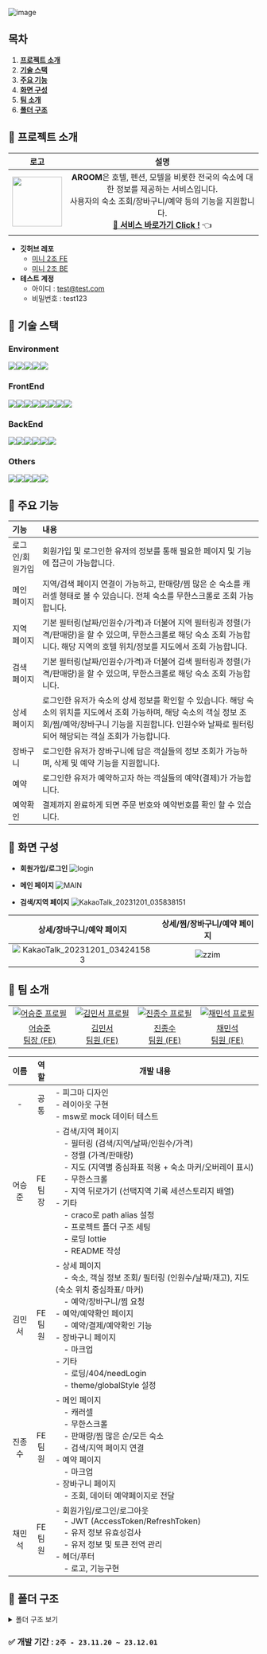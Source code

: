 ![image](https://github.com/so2zy/so2zy_FE/assets/39702832/f54e3b44-ad75-41aa-a963-7aaaa8f647f7)

## 목차

1. [**프로젝트 소개**](#1)
2. [**기술 스택**](#2)
3. [**주요 기능**](#3)
4. [**화면 구성**](#4)
5. [**팀 소개**](#5)
6. [**폴더 구조**](#6)

<div id="1"></div>

## 📌 프로젝트 소개

|                                                        로고                                                        |                                                                                                        설명                                                                                                        |
| :----------------------------------------------------------------------------------------------------------------: | :----------------------------------------------------------------------------------------------------------------------------------------------------------------------------------------------------------------: |
| <img src="https://github.com/so2zy/so2zy_FE/assets/39702832/f6a30fef-93c6-4459-8260-6954ddd7a592" width="100px" /> | **AROOM**은 호텔, 펜션, 모텔을 비롯한 전국의 숙소에 대한 정보를 제공하는 서비스입니다.<br/> 사용자의 숙소 조회/장바구니/예약 등의 기능을 지원합니다.<br/>[**🔗 서비스 바로가기 Click !**](https://candid-horse-912de6.netlify.app/) 👈 |

- **깃허브 레포**
  - [미니 2조 FE](https://github.com/so2zy/so2zy_FE)
  - [미니 2조 BE](https://github.com/so2zy/so2zy_BE)
- **테스트 계정**
  - 아이디 : test@test.com
  - 비밀번호 : test123

<div id="2"></div>

## 📌 기술 스택

### Environment

<div style="display: flex;">
  <img src="https://img.shields.io/badge/VSC-007ACC?style=for-the-badge&logo=visual studio&logoColor=white" />
  <img src="https://img.shields.io/badge/github-181717?style=for-the-badge&logo=github&logoColor=white" />
  <img src="https://img.shields.io/badge/git-F05032?style=for-the-badge&logo=git&logoColor=white" />
  <img src="https://img.shields.io/badge/ESLint-4B3263?style=for-the-badge&logo=eslint&logoColor=white" />
  <img src="https://img.shields.io/badge/npm-CB3837?style=for-the-badge&logo=npm&logoColor=white" />
</div>

### FrontEnd

<div style="display: flex;">
  <img src="https://img.shields.io/badge/html5-%23E34F26.svg?style=for-the-badge&logo=html5&logoColor=white" />
  <img src="https://img.shields.io/badge/css3-1572B6?style=for-the-badge&logo=css3&logoColor=white" />
  <img src="https://img.shields.io/badge/react-%2320232a?style=for-the-badge&logo=react&logoColor=%2361DAFB" />
  <img src="https://img.shields.io/badge/-React%20Query-FF4154?style=for-the-badge&logo=react%20query&logoColor=white">
  <img src="https://img.shields.io/badge/Recoil-oran?style=for-the-badge&logo=Recoil" />
  <img src="https://img.shields.io/badge/typescript-%23007ACC.svg?style=for-the-badge&logo=typescript&logoColor=white" />

  <img src="https://img.shields.io/badge/msw-7D00FF?style=for-the-badge&logo=Stellar&logoColor=white"/>
  <img src="https://img.shields.io/badge/styled--components-DB7093?style=for-the-badge&logo=styled-components&logoColor=white"/>

</div>

### BackEnd

<div style="display: flex;">
  <img src="https://img.shields.io/badge/spring-%236DB33F.svg?style=for-the-badge&logo=spring&logoColor=white" />
  <img src="https://img.shields.io/badge/java-%23ED8B00.svg?style=for-the-badge&logo=openjdk&logoColor=white" />
  <img src="https://img.shields.io/badge/mysql-%2300f.svg?style=for-the-badge&logo=mysql&logoColor=white" />
<img src="https://img.shields.io/badge/docker-%230db7ed.svg?style=for-the-badge&logo=docker&logoColor=white" />
<img src="https://img.shields.io/badge/Gradle-02303A.svg?style=for-the-badge&logo=Gradle&logoColor=white"/>
<img src="https://img.shields.io/badge/IntelliJIDEA-000000.svg?style=for-the-badge&logo=intellij-idea&logoColor=white"/>
</div>

### Others

<div style="display: flex;">
  <img src="https://img.shields.io/badge/jira-0052CC?style=for-the-badge&logo=jira&logoColor=white" />
  <img src="https://img.shields.io/badge/notion-000000?style=for-the-badge&logo=notion&logoColor=white" />
  <img src="https://img.shields.io/badge/figma-%23F24E1E?style=for-the-badge&logo=figma&logoColor=white" />
    <img src="https://img.shields.io/badge/netlify-%23000000.svg?style=for-the-badge&logo=netlify&logoColor=#00C7B7" />
      <img src="https://img.shields.io/badge/craco-168363?style=for-the-badge&logo=tether&logoColor=white"/>
</div>

<div id="3"></div>

## 📌 주요 기능

| 기능                          | 내용                                                                                                                                                                                  |
| :---------------------------- | :------------------------------------------------------------------------------------------------------------------------------------------------------------------------------------ |
| 로그인/회원가입               | 회원가입 및 로그인한 유저의 정보를 통해 필요한 페이지 및 기능에 접근이 가능합니다.                                                                                                    |
| 메인 페이지                   | 지역/검색 페이지 연결이 가능하고, 판매량/찜 많은 순 숙소를 캐러셀 형태로 볼 수 있습니다. 전체 숙소를 무한스크롤로 조회 가능합니다.                                                    |
| 지역 페이지                   | 기본 필터링(날짜/인원수/가격)과 더불어 지역 필터링과 정렬(가격/판매량)을 할 수 있으며, 무한스크롤로 해당 숙소 조회 가능합니다. 해당 지역의 호텔 위치/정보를 지도에서 조회 가능합니다. |
| 검색 페이지                   | 기본 필터링(날짜/인원수/가격)과 더불어 검색 필터링과 정렬(가격/판매량)을 할 수 있으며, 무한스크롤로 해당 숙소 조회 가능합니다.                                                        |
| 상세 페이지                   | 로그인한 유저가 숙소의 상세 정보를 확인할 수 있습니다. 해당 숙소의 위치를 지도에서 조회 가능하며, 해당 숙소의 객실 정보 조회/찜/예약/장바구니 기능을 지원합니다. 인원수와 날짜로 필터링되어 해당되는 객실 조회가 가능합니다.                                                                 |
| 장바구니                      | 로그인한 유저가 장바구니에 담은 객실들의 정보 조회가 가능하며, 삭제 및 예약 기능을 지원합니다.                                                                                        |
| 예약 | 로그인한 유저가 예약하고자 하는 객실들의 예약(결제)가 가능합니다.                                                                                                                     |
| 예약확인 | 결제까지 완료하게 되면 주문 번호와 예약번호를 확인 할 수 있습니다.                                                                                                                    |

<div id="4"></div>

## 📌 화면 구성
- **회원가입/로그인**
![login](https://github.com/KDT1-FE/Y_FE_Mini-Project/assets/39702832/d88c23f3-db7d-4a2c-97c3-424cd3567349)

- **메인 페이지**
![MAIN](https://github.com/KDT1-FE/Y_FE_Mini-Project/assets/39702832/5cacb756-4b87-4624-b3b8-eed0d0f9ca9d)

- **검색/지역 페이지**
![KakaoTalk_20231201_035838151](https://github.com/KDT1-FE/Y_FE_Mini-Project/assets/39702832/2d1dfaef-b9c3-48e2-b15c-46a044569656)


|                           상세/장바구니/예약 페이지                            |                                              상세/찜/장바구니/예약 페이지                                            |
| :-------------------------------------------------------------------------------------------------------: | :-------------------------------------------------------------------------------------------------------: |
|![KakaoTalk_20231201_034241583](https://github.com/KDT1-FE/Y_FE_Mini-Project/assets/39702832/a603dbb5-33c0-45d9-999f-609079167b2c)|![zzim](https://github.com/KDT1-FE/Y_FE_Mini-Project/assets/39702832/2dabcc65-f0a4-4a0d-a3b4-cbb00f39741a)|


<div id="5"></div>

## 📌 팀 소개

<table>
  <tr>
    <td align="center" width="150px">
      <a href="https://github.com/seungjun222" target="_blank">
        <img src="https://github.com/KDT1-FE/Y_FE_Toy1/assets/39702832/bae37c66-7793-4ab8-a4e9-d2230d9adb9c" alt="어승준 프로필" />
      </a>
    </td>
    <td align="center" width="150px">
      <a href="https://github.com/minseokiim" target="_blank">
        <img src="https://github.com/so2zy/so2zy_FE/assets/39702832/f19ff395-e495-460d-8dc4-162a129637ca" alt="김민서 프로필" />
      </a>
    </td>
    <td align="center" width="150px">
      <a href="https://github.com/jongsujin" target="_blank">
        <img src="https://github.com/so2zy/so2zy_FE/assets/39702832/9923c6cc-50f9-404f-9b9f-cbcd6e895398" alt="진종수 프로필" />
      </a>
    </td>
    <td align="center" width="150px">
      <a href="https://github.com/chaeminseok" target="_blank">
        <img src="https://github.com/so2zy/so2zy_FE/assets/39702832/d201a2b1-0c9f-4cc1-a2eb-8a5f07191189" alt="채민석 프로필" />
      </a>
    </td>
  </tr>
  <tr>
    <td align="center">
      <a href="https://github.com/seungjun222" target="_blank">
        어승준<br />
                팀장 (FE)
      </a>
    </td>
    <td align="center">
      <a href="https://github.com/minseokiim" target="_blank">
        김민서<br />
                팀원 (FE)
      </a>
    </td>
    <td align="center">
      <a href="https://github.com/jongsujin" target="_blank">
        진종수<br />
                팀원 (FE)
      </a>
    </td>
    <td align="center">
      <a href="https://github.com/chaeminseok" target="_blank">
        채민석<br />
                팀원 (FE)
      </a>
    </td>
  </tr>
</table>

|  이름  |     역할     | <div align="center">개발 내용</div>                                                                                                                                                                                                                                                                                                                                                                                                                                                                                                                                         |
| :----: | :----------: | :-------------------------------------------------------------------------------------------------------------------------------------------------------------------------------------------------------------------------------------------------------------------------------------------------------------------------------------------------------------------------------------------------------------------------------------------------------------------------------------------------------------------------------------------------------------------------- |
|   -    |     공통     | - 피그마 디자인<br />- 레이아웃 구현<br />- msw로 mock 데이터 테스트<br />                                                                                                                                                                                                                                                                                                                                                                                                                                                                                                  |
| 어승준 | FE<br />팀장 | - 검색/지역 페이지<br />&nbsp;&nbsp;&nbsp;&nbsp;- 필터링 (검색/지역/날짜/인원수/가격)<br />&nbsp;&nbsp;&nbsp;&nbsp;- 정렬 (가격/판매량)<br />&nbsp;&nbsp;&nbsp;&nbsp;- 지도 (지역별 중심좌표 적용 + 숙소 마커/오버레이 표시)<br />&nbsp;&nbsp;&nbsp;&nbsp;- 무한스크롤<br />&nbsp;&nbsp;&nbsp;&nbsp;- 지역 뒤로가기 (선택지역 기록 세션스토리지 배열)<br />- 기타<br />&nbsp;&nbsp;&nbsp;&nbsp;- craco로 path alias 설정<br />&nbsp;&nbsp;&nbsp;&nbsp;- 프로젝트 폴더 구조 세팅<br />&nbsp;&nbsp;&nbsp;&nbsp;- 로딩 lottie<br />&nbsp;&nbsp;&nbsp;&nbsp;- README 작성<br /> |
| 김민서 | FE<br />팀원 | - 상세 페이지<br />&nbsp;&nbsp;&nbsp;&nbsp;- 숙소, 객실 정보 조회/ 필터링 (인원수/날짜/재고), 지도(숙소 위치 중심좌표/ 마커) <br />&nbsp;&nbsp;&nbsp;&nbsp;- 예약/장바구니/찜 요청<br />- 예약/예약확인 페이지<br />&nbsp;&nbsp;&nbsp;&nbsp;- 예약/결제/예약확인 기능<br />- 장바구니 페이지<br />&nbsp;&nbsp;&nbsp;&nbsp;- 마크업<br />- 기타<br />&nbsp;&nbsp;&nbsp;&nbsp;- 로딩/404/needLogin <br />&nbsp;&nbsp;&nbsp;&nbsp;- theme/globalStyle 설정<br />                                                                                                               |
| 진종수 | FE<br />팀원 | - 메인 페이지<br />&nbsp;&nbsp;&nbsp;&nbsp;- 캐러셀<br />&nbsp;&nbsp;&nbsp;&nbsp;- 무한스크롤<br />&nbsp;&nbsp;&nbsp;&nbsp;- 판매량/찜 많은 순/모든 숙소<br />&nbsp;&nbsp;&nbsp;&nbsp;- 검색/지역 페이지 연결<br />- 예약 페이지<br />&nbsp;&nbsp;&nbsp;&nbsp;- 마크업<br />- 장바구니 페이지<br />&nbsp;&nbsp;&nbsp;&nbsp;- 조회, 데이터 예약페이지로 전달<br />                                                                                                                                                                                                           |
| 채민석 | FE<br />팀원 | - 회원가입/로그인/로그아웃<br />&nbsp;&nbsp;&nbsp;&nbsp;- JWT (AccessToken/RefreshToken)<br />&nbsp;&nbsp;&nbsp;&nbsp;- 유저 정보 유효성검사<br />&nbsp;&nbsp;&nbsp;&nbsp;- 유저 정보 및 토큰 전역 관리<br />- 헤더/푸터<br />&nbsp;&nbsp;&nbsp;&nbsp;- 로고, 기능구현<br />                                                                                                                                                                                                                                                                                                |

<div id="6"></div>

## 📌 폴더 구조

<details>
<summary>폴더 구조 보기</summary>

```
📦SO2ZY_FE
┣─ src
┃  ┣─ App.css
┃  ┣─ App.tsx
┃  ┣─ assets
┃  ┃  ┣─ fonts
┃  ┃  ┃  ┗─ GmarketSansTTFLight.ttf
┃  ┃  ┗─ images
┃  ┃     ┣─ check.svg
┃  ┃     ┣─ chevron-down.svg
┃  ┃     ┣─ footer_github_black_icon.png
┃  ┃     ┣─ home.png
┃  ┃     ┣─ hotelDefaultImg.png
┃  ┃     ┣─ hotelDefaultImg2.png
┃  ┃     ┣─ house.svg
┃  ┃     ┣─ mainLogo.svg
┃  ┃     ┣─ mainLogoThree.png
┃  ┃     ┣─ mainLogoTwo.svg
┃  ┃     ┣─ map.svg
┃  ┃     ┣─ shoppingBag.png
┃  ┃     ┣─ sort-down.svg
┃  ┃     ┗─ sort-up.svg
┃  ┣─ components
┃  ┃  ┣─ Calendar
┃  ┃  ┃  ┣─ Calendar.tsx
┃  ┃  ┃  ┗─ index.ts
┃  ┃  ┣─ common
┃  ┃  ┃  ┣─ Card
┃  ┃  ┃  ┃  ┣─ Card.tsx
┃  ┃  ┃  ┃  ┗─ index.ts
┃  ┃  ┃  ┣─ Footer
┃  ┃  ┃  ┃  ┣─ Footer.tsx
┃  ┃  ┃  ┃  ┗─ index.ts
┃  ┃  ┃  ┣─ Header
┃  ┃  ┃  ┃  ┣─ Header.tsx
┃  ┃  ┃  ┃  ┗─ index.ts
┃  ┃  ┃  ┣─ Item
┃  ┃  ┃  ┃  ┣─ index.ts
┃  ┃  ┃  ┃  ┗─ Item.tsx
┃  ┃  ┃  ┣─ Loading
┃  ┃  ┃  ┃  ┣─ index.ts
┃  ┃  ┃  ┃  ┗─ Loading.tsx
┃  ┃  ┃  ┣─ NotFound
┃  ┃  ┃  ┃  ┣─ index.ts
┃  ┃  ┃  ┃  ┗─ NotFound.tsx
┃  ┃  ┃  ┗─ ScrollToTop
┃  ┃  ┃     ┣─ index.ts
┃  ┃  ┃     ┗─ ScrollToTop.tsx
┃  ┃  ┣─ Modal
┃  ┃  ┃  ┣─ index.ts
┃  ┃  ┃  ┗─ Modal.tsx
┃  ┃  ┣─ PriceSlider
┃  ┃  ┃  ┣─ index.ts
┃  ┃  ┃  ┗─ PriceSlider.tsx
┃  ┃  ┣─ SelectPeople
┃  ┃  ┃  ┣─ index.ts
┃  ┃  ┃  ┗─ SelectPeople.tsx
┃  ┃  ┗─ SelectRegion
┃  ┃     ┣─ index.ts
┃  ┃     ┗─ SelectRegion.tsx
┃  ┣─ hooks
┃  ┃  ┗─ a.ts
┃  ┣─ index.css
┃  ┣─ index.tsx
┃  ┣─ jsonwebtoken-promisified.d.ts
┃  ┣─ pages
┃  ┃  ┣─ cart
┃  ┃  ┃  ┣─ Cart.page.tsx
┃  ┃  ┃  ┣─ components
┃  ┃  ┃  ┃  ┗─ getCart.ts
┃  ┃  ┃  ┗─ index.ts
┃  ┃  ┣─ confirm
┃  ┃  ┃  ┣─ Confirm.page.tsx
┃  ┃  ┃  ┗─ index.ts
┃  ┃  ┣─ main
┃  ┃  ┃  ┣─ components
┃  ┃  ┃  ┃  ┣─ getPlaces.ts
┃  ┃  ┃  ┃  ┣─ mainAllListContainer.tsx
┃  ┃  ┃  ┃  ┣─ mainAllListItem.tsx
┃  ┃  ┃  ┃  ┣─ mainListContainer.tsx
┃  ┃  ┃  ┃  ┣─ mainListItem.tsx
┃  ┃  ┃  ┃  ┣─ modalData.ts
┃  ┃  ┃  ┃  ┣─ regionModal.tsx
┃  ┃  ┃  ┃  ┗─ regionSelectBtn.tsx
┃  ┃  ┃  ┣─ index.ts
┃  ┃  ┃  ┗─ Main.page.tsx
┃  ┃  ┣─ placeDetail
┃  ┃  ┃  ┣─ components
┃  ┃  ┃  ┃  ┗─ MapModal.tsx
┃  ┃  ┃  ┣─ index.ts
┃  ┃  ┃  ┗─ PlaceDetail.page.tsx
┃  ┃  ┣─ regionList
┃  ┃  ┃  ┣─ components
┃  ┃  ┃  ┃  ┣─ index.ts
┃  ┃  ┃  ┃  ┗─ Map.tsx
┃  ┃  ┃  ┣─ index.ts
┃  ┃  ┃  ┗─ RegionList.page.tsx
┃  ┃  ┣─ reservation
┃  ┃  ┃  ┣─ index.ts
┃  ┃  ┃  ┗─ Reservation.page.tsx
┃  ┃  ┣─ searchList
┃  ┃  ┃  ┣─ index.ts
┃  ┃  ┃  ┗─ SearchList.page.tsx
┃  ┃  ┣─ signIn
┃  ┃  ┃  ┣─ components
┃  ┃  ┃  ┃  ┗─ SignIn.tsx
┃  ┃  ┃  ┗─ index.ts
┃  ┃  ┗─ signUp
┃  ┃     ┣─ components
┃  ┃     ┃  ┗─ SignUp.tsx
┃  ┃     ┗─ index.ts
┃  ┣─ react-app-env.d.ts
┃  ┣─ recoil
┃  ┃  ┣─ atom.ts
┃  ┃  ┣─ regionList.ts
┃  ┃  ┣─ regionModal.ts
┃  ┃  ┗─ searchList.ts
┃  ┣─ reportWebVitals.ts
┃  ┣─ styles
┃  ┃  ┣─ globalStyles.ts
┃  ┃  ┗─ theme.ts
┃  ┗─ utils
┃     ┣─ getData.ts
┃     ┣─ registerFunction.ts
┃     ┣─ textLength.ts
┃     ┣─ useFormatDate.ts
┃     ┗─ useIntersectionObserver.ts
┣─ tsconfig.json
┗─ tsconfig.paths.json

```

</details>

### ✅ 개발 기간 : `2주 - 23.11.20 ~ 23.12.01`
